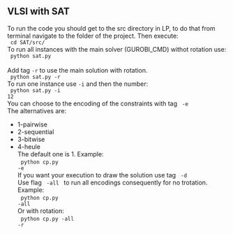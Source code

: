 ## VLSI with SAT
To run the code you should get to the src directory in LP, to do that from terminal navigate to the folder of the project. Then execute:<br>
<code> cd SAT/src/ </code> <br>
To run all instances with the main solver (GUROBI_CMD) withot rotation use: <br>
<code> python sat.py </code> <br>
Add tag <code>-r</code> to use the main solution with rotation.  <br>
<code> python sat.py -r</code><br>
To run one instance use <code>-i</code> and then the number:<br>
<code> python sat.py -i 12</code><br>
You can choose to the encoding of the constraints with tag <code> -e </code><br>
The alternatives are:<br>
* 1-pairwise
* 2-sequential
* 3-bitwise
* 4-heule <br>
The default one is 1.
Example:<br>
<code> python cp.py -e</code><br>
If you want your execution to draw the solution use tag <code> -d</code><br>
Use flag <code> -all </code> to run all encodings consequently for no trotation.
Example:<br>
<code> python cp.py -all</code><br>
Or with rotation:<br>
<code> python cp.py -all -r</code><br>
